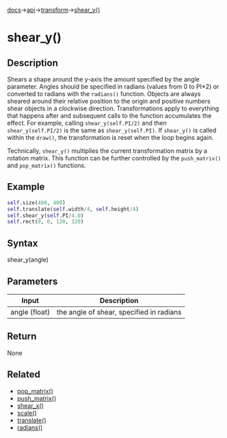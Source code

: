 [docs](/docs/)→[api](/docs/api)→[transform](/docs/api/transform/)→[shear_y()](/docs/api/transform/shear_y_.md)

# shear_y()

## Description

Shears a shape around the y-axis the amount specified by the angle parameter. Angles should be specified in radians (values from 0 to PI*2) or converted to radians with the `radians()` function. Objects are always sheared around their relative position to the origin and positive numbers shear objects in a clockwise direction. Transformations apply to everything that happens after and subsequent calls to the function accumulates the effect. For example, calling `shear_y(self.PI/2)` and then `shear_y(self.PI/2)` is the same as `shear_y(self.PI)`. If `shear_y()` is called within the `draw()`, the transformation is reset when the loop begins again.

Technically, `shear_y()` multiplies the current transformation matrix by a rotation matrix. This function can be further controlled by the `push_matrix()` and `pop_matrix()` functions.

## Example

```py
self.size(400, 400)
self.translate(self.width/4, self.height/4)
self.shear_y(self.PI/4.0)
self.rect(0, 0, 120, 120)
```

## Syntax

shear_y(angle)

## Parameters

| Input | Description |
|-------|-------------|
| angle	(float) | the angle of shear, specified in radians |

## Return

None

## Related

- [pop_matrix()](/docs/api/transform/pop_matrix_.md)
- [push_matrix()](/docs/api/transform/push_matrix_.md)
- [shear_x()](/docs/api/transform/shear_x_.md)
- [scale()](/docs/api/transform/scale_.md)
- [translate()](/docs/api/transform/translate_.md)
- [radians()](/docs/api/math/trigonometry/radians_.md)
